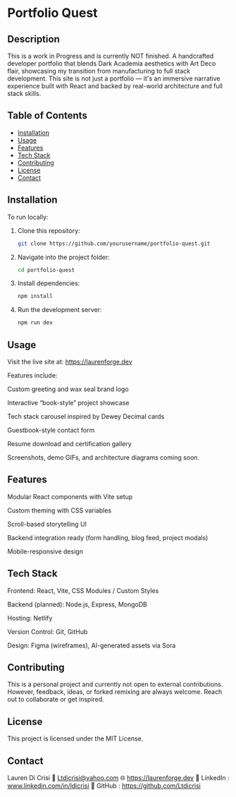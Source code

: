 # Portfolio Quest

## Description
 This is a work in Progress and is currently NOT finished. 
A handcrafted developer portfolio that blends Dark Academia aesthetics with Art Deco flair, showcasing my transition from manufacturing to full stack development. This site is not just a portfolio — it's an immersive narrative experience built with React and backed by real-world architecture and full stack skills. 

## Table of Contents
- [Installation](#installation)  
- [Usage](#usage)  
- [Features](#features)  
- [Tech Stack](#tech-stack)  
- [Contributing](#contributing)  
- [License](#license)  
- [Contact](#contact)

## Installation
To run locally:

1. Clone this repository:
   ```bash
   git clone https://github.com/yourusername/portfolio-quest.git
2. Navigate into the project folder:
   ```bash
   cd portfolio-quest

3. Install dependencies:
   ```bash
   npm install

4. Run the development server:
   ```bash
   npm run dev

## Usage
Visit the live site at: https://laurenforge.dev

Features include:

Custom greeting and wax seal brand logo

Interactive “book-style” project showcase

Tech stack carousel inspired by Dewey Decimal cards

Guestbook-style contact form

Resume download and certification gallery

Screenshots, demo GIFs, and architecture diagrams coming soon.

## Features
Modular React components with Vite setup

Custom theming with CSS variables

Scroll-based storytelling UI

Backend integration ready (form handling, blog feed, project modals)

Mobile-responsive design

## Tech Stack
Frontend: React, Vite, CSS Modules / Custom Styles

Backend (planned): Node.js, Express, MongoDB

Hosting: Netlify

Version Control: Git, GitHub

Design: Figma (wireframes), AI-generated assets via Sora

## Contributing
This is a personal project and currently not open to external contributions. However, feedback, ideas, or forked remixing are always welcome. Reach out to collaborate or get inspired.

## License
This project is licensed under the MIT License.

## Contact
Lauren Di Crisi
📧 Ltdicrisi@yahoo.com
🌐 https://laurenforge.dev
🔗 LinkedIn : www.linkedin.com/in/ldicrisi
🐙 GitHub : https://github.com/Ltdicrisi

